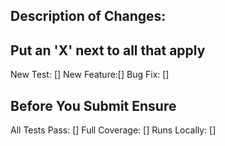 ## Description of Changes:


## Put an 'X' next to all that apply
New Test: []
New Feature:[]
Bug Fix: []

## Before You Submit Ensure
All Tests Pass: []
Full Coverage: []
Runs Locally: []
